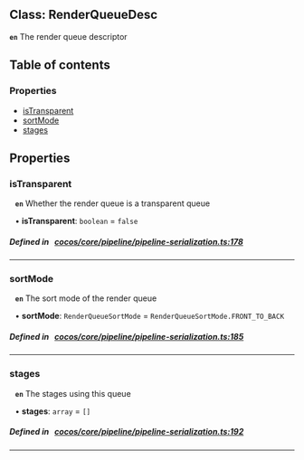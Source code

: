 
## Class: RenderQueueDesc






**`en`** The render queue descriptor


<div class="table-of-content">
<h2>Table of contents</h2>


### Properties

- [ isTransparent](#isTransparent)
- [ sortMode](#sortMode)
- [ stages](#stages)
</div>

## Properties


### isTransparent
<div style="margin-left: 10px;">



**`en`** Whether the render queue is a transparent queue




•  **isTransparent**:
`boolean`  = `false`
</div>

##### Defined in &nbsp;   [cocos/core/pipeline/pipeline-serialization.ts:178](https://github.com/cocos-creator/engine/blob/c7bf6b8a9/cocos/core/pipeline/pipeline-serialization.ts#L178)&nbsp;


___


### sortMode
<div style="margin-left: 10px;">



**`en`** The sort mode of the render queue




•  **sortMode**:
`RenderQueueSortMode`  = `RenderQueueSortMode.FRONT_TO_BACK`
</div>

##### Defined in &nbsp;   [cocos/core/pipeline/pipeline-serialization.ts:185](https://github.com/cocos-creator/engine/blob/c7bf6b8a9/cocos/core/pipeline/pipeline-serialization.ts#L185)&nbsp;


___


### stages
<div style="margin-left: 10px;">



**`en`** The stages using this queue




•  **stages**:
`array`  = `[]`
</div>

##### Defined in &nbsp;   [cocos/core/pipeline/pipeline-serialization.ts:192](https://github.com/cocos-creator/engine/blob/c7bf6b8a9/cocos/core/pipeline/pipeline-serialization.ts#L192)&nbsp;


___

<!---->



